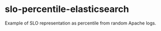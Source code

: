 # slo-percentile-elasticsearch
Example of SLO representation as percentile from random Apache logs.
